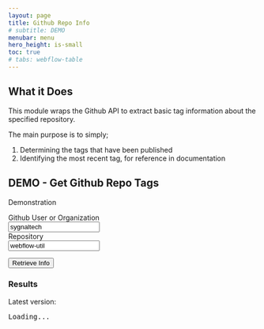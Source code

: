 ```yaml
---
layout: page
title: Github Repo Info
# subtitle: DEMO
menubar: menu
hero_height: is-small
toc: true
# tabs: webflow-table
---
```


## What it Does

This module wraps the Github API to extract basic tag information about the specified repository.

The main purpose is to simply;

1. Determining the tags that have been published
2. Identifying the most recent tag, for reference in documentation


## DEMO - Get Github Repo Tags

<span class="tag is-danger is-medium is-light">Demonstration</span>

<div class="block">

<div class="field">
    <label class="label">Github User or Organization</label>
    <div class="control">
        <input id="userOrg" class="input" type="text" placeholder="Github User or Org" value="sygnaltech">
    </div>
</div>

<div class="field">
    <label class="label">Repository</label>
    <div class="control">
        <input id="repo" class="input" type="text" placeholder="Github repo" value="webflow-util" >
    </div>
</div>

<button class="button is-dark" id="refresh">Retrieve Info</button>

</div>


### Results

<p>Latest version: <b id="latest1"></b></p>

<div class="demo area grey large">
    <pre id="json1">Loading...</pre>
</div>


<script src="https://code.jquery.com/jquery-3.6.0.min.js" type="text/javascript" crossorigin="anonymous"></script>

<script type="module">

    // cdn.jsdelivr.net/gh/sygnaltech/webflow-util
    import {
        getGithubRepoTagsUrl,
        getGithubRepoTags, getGithubRepoTagLatest
    } from 'https://cdn.jsdelivr.net/gh/sygnaltech/webflow-util/src/datasources/github-data.js';


    $(function () {

        $("#refresh").click(function () {
            refresh();
        });

    });

    function refresh() {

        getGithubRepoTags($("#userOrg").val(), $("#repo").val())
            .then((res) => {

                $("#json1").text(
                    JSON.stringify(
                        res,
                        null,
                        2 // pretty print
                    )
                );

            }, (err) => {
                console.log(err);
            });

        getGithubRepoTagLatest($("#userOrg").val(), $("#repo").val())
            .then((res) => {
                $("#latest1").text(
                    res
                );
            }, (err) => {
                console.log(err);
            });

    }

</script>

